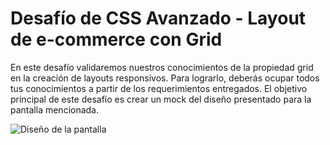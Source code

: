 # Desafío de CSS Avanzado - Layout de e-commerce con Grid

En este desafío validaremos nuestros conocimientos de la propiedad grid en la creación de layouts responsivos. Para lograrlo, deberás ocupar todos tus conocimientos a partir de los requerimientos entregados. El objetivo principal de este desafío es crear un mock del diseño presentado para la pantalla mencionada.

![Diseño de la pantalla](https://i.imgur.com/eafnhmL.png)
